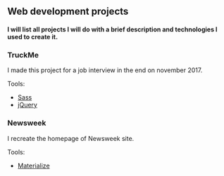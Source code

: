 ## Web development projects
#### I will list all projects I will do with a brief description and technologies I used to create it.

### TruckMe
I made this project for a job interview in the end on november 2017.

Tools:

* [Sass](http://sass-lang.com/)
* [jQuery](http://jquery.com/)

### Newsweek
I recreate the homepage of Newsweek site.

Tools:

* [Materialize](http://materializecss.com/)
